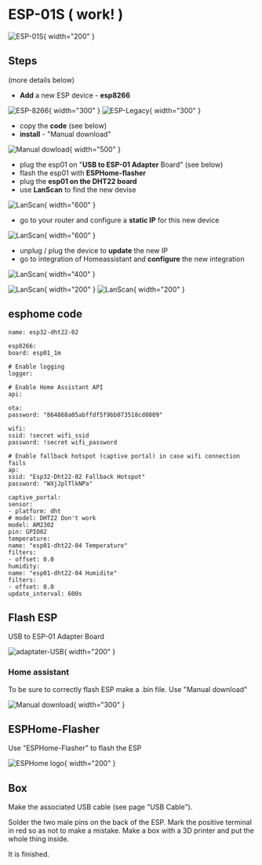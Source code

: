 # ESP-01S ( work! )
![ESP-01S](Images/Images-ESP-01S/ESP-01S.JPG){ width="200" }

## Steps
(more details below)

- **Add** a new ESP device - **esp8266**

![ESP-8266](Images/Images-ESP-01S/2022-10-21_19-15-31-jmve3.png){ width="300" }
![ESP-Legacy](Images/Images-ESP-01S/2022-10-21_20-40-36-72n4c.png){ width="300" }

- copy the **code** (see below)
- **install** - "Manual download"

![Manual dowload](Images/Images-ESP-01S/2022-10-21_20-26-54-6cr0y.png){ width="500" }

- plug the esp01 on "**USB to ESP-01 Adapter** Board" (see below)
- flash the esp01 with **ESPHome-flasher**
- plug the **esp01 on the DHT22 board**
- use **LanScan** to find the new devise

![LanScan](Images/Images-ESP-01S/2022-10-21_18-55-21-ph0h2.png){ width="600" }

- go to your router and configure a **static IP** for this new device

![LanScan](Images/Images-ESP-01S/2022-10-21_20-52-41-f4m7a.png){ width="600" }

- unplug / plug the device to **update** the new IP
- go to integration of Homeassistant and **configure** the new integration

![LanScan](Images/Images-ESP-01S/2022-10-21_20-56-09-lri2o.png){ width="400" }

![LanScan](Images/Images-ESP-01S/2022-10-21_20-56-21-c0rbw.png){ width="200" }
![LanScan](Images/Images-ESP-01S/2022-10-21_20-56-49-lgmhm.png){ width="200" }

## esphome code

```
name: esp32-dht22-02

esp8266:
board: esp01_1m

# Enable logging
logger:

# Enable Home Assistant API
api:

ota:
password: "864868a05abffdf5f9bb073518cd0809"

wifi:
ssid: !secret wifi_ssid
password: !secret wifi_password

# Enable fallback hotspot (captive portal) in case wifi connection fails
ap:
ssid: "Esp32-Dht22-02 Fallback Hotspot"
password: "WXjJplTlkNPa"

captive_portal:
sensor:
- platform: dht
# model: DHT22 Don't work
model: AM2302
pin: GPIO02
temperature:
name: "esp01-dht22-04 Temperature"
filters:
- offset: 0.0
humidity:
name: "esp01-dht22-04 Humidite"
filters:
- offset: 0.0
update_interval: 600s
```

## Flash ESP
USB to ESP-01 Adapter Board

![adaptater-USB](Images/Images-ESP-01S/adaptater-USB.png){ width="200" }

### Home assistant

To be sure to correctly flash ESP make a .bin file. Use "Manual download"

![Manual download](Images/Images-ESP-01S/Manual-dowload.png){ width="300" }

## ESPHome-Flasher

Use "ESPHome-Flasher" to flash the ESP

![ESPHome logo](Images/Images-ESP-01S/esphome-flasher.png){ width="200" }

## Box

Make the associated USB cable (see page "USB Cable").


Solder the two male pins on the back of the ESP. Mark the positive terminal in red so as not to make a mistake.
Make a box with a 3D printer and put the whole thing inside.

It is finished.